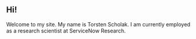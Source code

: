 ## Hi!

Welcome to my site. My name is Torsten Scholak. I am currently employed as a research scientist at ServiceNow Research.
